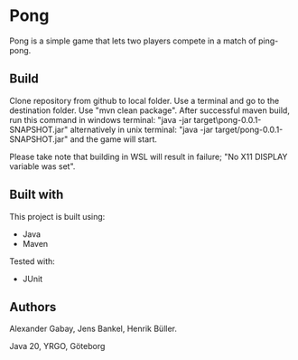 # Pong

Pong is a simple game that lets two players compete in a match of ping-pong. 

## Build

Clone repository from github to local folder. Use a terminal and go to the destination folder. Use "mvn clean package".
After successful maven build, run this command in windows terminal: "java -jar target\pong-0.0.1-SNAPSHOT.jar" alternatively in unix terminal: "java -jar target/pong-0.0.1-SNAPSHOT.jar" and the game will start. 

Please take note that building in WSL will result in failure; "No X11 DISPLAY variable was set". 

## Built with
This project is built using:
* Java
* Maven

Tested with:
* JUnit

## Authors
Alexander Gabay, Jens Bankel, Henrik Büller.

Java 20, YRGO, Göteborg
